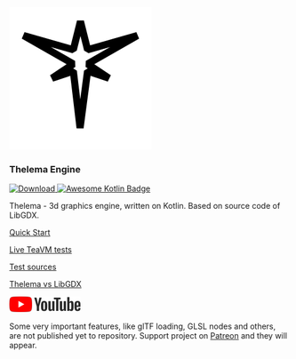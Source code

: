 ![logo](images/thelema-logo-256.png)
### Thelema Engine

[ ![Download](https://api.bintray.com/packages/zeganstyl/thelema-engine/thelema-lwjgl3/images/download.svg) ](https://bintray.com/zeganstyl/thelema-engine/thelema-lwjgl3/_latestVersion)
[![Awesome Kotlin Badge](https://kotlin.link/awesome-kotlin.svg)](https://github.com/KotlinBy/awesome-kotlin)

Thelema - 3d graphics engine, written on Kotlin. Based on source code of LibGDX.

[Quick Start](https://github.com/zeganstyl/thelema-engine/wiki/Quick-Start)

[Live TeaVM tests](https://zeganstyl.github.io/thelema-teavm-tests/)

[Test sources](https://github.com/zeganstyl/thelema-engine/tree/master/thelema-core-tests/src/main/kotlin/org/ksdfv/thelema/test)

[Thelema vs LibGDX](https://github.com/zeganstyl/thelema-engine/wiki/Thelema-vs-LibGDX)

[![youtube](images/youtube.png)](https://www.youtube.com/playlist?list=PLS4PI9m5p5MmodmfBNVft1_mUges3x35O)

Some very important features, like glTF loading, GLSL nodes and others,
are not published yet to repository. Support project on
[Patreon](https://www.patreon.com/thelema_engine) and they will appear.
